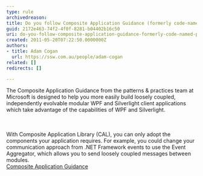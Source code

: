 ```yaml
---
type: rule
archivedreason: 
title: Do you follow Composite Application Guidance (formerly code-named "Prism") in your Silverlight (and WPF) Projects?
guid: 2172e463-74f2-4f0f-8281-b04402b16c50
uri: do-you-follow-composite-application-guidance-formerly-code-named-prism-in-your-silverlight-and-wpf-projects
created: 2011-05-20T07:22:50.0000000Z
authors:
- title: Adam Cogan
  url: https://ssw.com.au/people/adam-cogan
related: []
redirects: []

---
```



The Composite Application Guidance from the patterns &amp; practices team at Microsoft is designed to help you more easily build loosely coupled, independently evolvable modular WPF and Silverlight client applications which take advantage of the capabilities of WPF and Silverlight. 

<br><excerpt class='endintro'></excerpt><br>
With Composite Application Library (CAL), you can only adopt the components your application requires. For example, you could change your communication approach from .NET Framework events to use the Event Aggregator, which allows you to send loosely coupled messages between modules. <br>
<a href="http&#58;//msdn.microsoft.com/en-us/library/cc707819.aspx">Composite Application Guidance</a>



